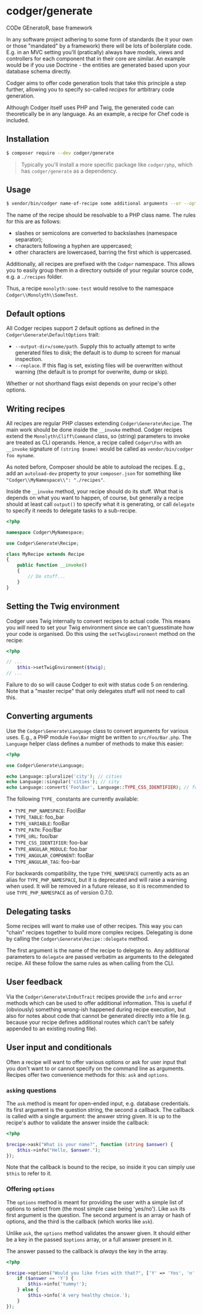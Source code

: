 # codger/generate
CODe GEneratoR, base framework

In any software project adhering to some form of standards (be it your own or
those "mandated" by a framework) there will be lots of boilerplate code. E.g.
in an MVC setting you'll (pratically) always have models, views and controllers
for each component that in their core are similar. An example would be if you
use Doctrine - the entities are generated based upon your database schema
directly.

Codger aims to offer code generation tools that take this principle a step
further, allowing you to specify so-called _recipes_ for artbitrary code
generation.

Although Codger itself uses PHP and Twig, the generated code can theoretically
be in any language. As an example, a recipe for Chef code is included.

## Installation
```sh
$ composer require --dev codger/generate
```

> Typically you'll install a more specific package like `codger/php`, which has
> `codger/generate` as a dependency.

## Usage
```sh
$ vendor/bin/codger name-of-recipe some additional arguments --or --options
```

The name of the recipe should be resolvable to a PHP class name. The rules for
this are as follows:

- slashes or semicolons are converted to backslashes (namespace separator);
- characters following a hyphen are uppercased;
- other characters are lowercased, barring the first which is uppercased.

Additionally, all recipes are prefixed with the `Codger` namespace. This allows
you to easily group them in a directory outside of your regular source code,
e.g. a `./recipes` folder.

Thus, a recipe `monolyth:some-test` would resolve to the namespace
`Codger\\Monolyth\\SomeTest`.

## Default options
All Codger recipes support 2 default options as defined in the
`Codger\Generate\DefaultOptions` trait:

- `--output-dir=/some/path`. Supply this to actually attempt to write generated
  files to disk; the default is to dump to screen for manual inspection.
- `--replace`. If this flag is set, existing files will be overwritten without
  warning (the default is to prompt for overwrite, dump or skip).

Whether or not shorthand flags exist depends on your recipe's other options.

## Writing recipes
All recipes are regular PHP classes extending `Codger\Generate\Recipe`. The main
work should be done inside the `__invoke` method. Codger recipes extend the
`Monolyth\Cliff\Command` class, so (string) parameters to invoke are treated as
CLI operands. Hence, a recipe called `Codger\Foo` with an `__invoke` signature
of `(string $name)` would be called as `vendor/bin/codger foo myname`.

As noted before, Composer should be able to autoload the recipes. E.g., add an
`autoload-dev` property to your `composer.json` for something like
`"Codger\\MyNamespace\\": "./recipes"`.

Inside the `__invoke` method, your recipe should do its stuff. What that is
depends on what you want to happen, of course, but generally a recipe should at
least call `output()` to specify what it is generating, or call `delegate` to
specify it needs to delegate tasks to a sub-recipe.

```php
<?php

namespace Codger\MyNamespace;

use Codger\Generate\Recipe;

class MyRecipe extends Recipe
{
    public function __invoke()
    {
        // Do stuff...
    }
}
```

## Setting the Twig environment
Codger uses Twig internally to convert recipes to actual code. This means you
_will_ need to set your Twig environment since we can't guesstimate how your
code is organised. Do this using the `setTwigEnvironment` method on the recipe:

```php
<?php

// ...
    $this->setTwigEnvironment($twig);
// ...
```

Failure to do so will cause Codger to exit with status code 5 on rendering. Note
that a "master recipe" that only delegates stuff will not need to call this.

## Converting arguments
Use the `Codger\Generate\Language` class to convert arguments for various uses.
E.g., a PHP module `Foo\Bar` might be written to `src/Foo/Bar.php`. The
`Language` helper class defines a number of methods to make this easier:

```php
<?php

use Codger\Generate\Language;

echo Language::pluralize('city'); // cities
echo Language::singular('cities'); // city
echo Language::convert('Foo\Bar', Language::TYPE_CSS_IDENTIFIER); // foo-bar

```

The following `TYPE_` constants are currently available:

- `TYPE_PHP_NAMESPACE`: Foo\Bar
- `TYPE_TABLE`: foo_bar
- `TYPE_VARIABLE`: fooBar
- `TYPE_PATH`: Foo/Bar
- `TYPE_URL`: foo/bar
- `TYPE_CSS_IDENTIFIER`: foo-bar
- `TYPE_ANGULAR_MODULE`: foo.bar
- `TYPE_ANGULAR_COMPONENT`: fooBar
- `TYPE_ANGULAR_TAG`: foo-bar

For backwards compatibility, the type `TYPE_NAMESPACE` currently acts as an
alias for `TYPE_PHP_NAMESPACE`, but it is deprecated and will raise a warning
when used. It will be removed in a future release, so it is recommended to use
`TYPE_PHP_NAMESPACE` as of version 0.7.0.

## Delegating tasks
Some recipes will want to make use of other recipes. This way you can "chain"
recipes together to build more complex recipes. Delegating is done by calling
the `Codger\Generate\Recipe::delegate` method.

The first argument is the name of the recipe to delegate to. Any additional
parameters to `delegate` are passed verbatim as arguments to the delegated
recipe. All these follow the same rules as when calling from the CLI.

## User feedback
Via the `Codger\Generate\InOutTrait` recipes provide the `info` and `error`
methods which can be used to offer additional information. This is useful if
(obviously) something wrong-ish happened during recipe execution, but also for
notes about code that cannot be generated directly into a file (e.g. because
your recipe defines additional routes which can't be safely appended to an
existing routing file).

## User input and conditionals
Often a recipe will want to offer various options or ask for user input that you
don't want to or cannot specify on the command line as arguments. Recipes offer
two convenience methods for this: `ask` and `options`.

### `ask`ing questions
The `ask` method is meant for open-ended input, e.g. database credentials. Its
first argument is the question string, the second a callback. The callback is
called with a single argument: the answer string given. It is up to the recipe's
author to validate the answer inside the callback:

```php
<?php

$recipe->ask("What is your name?", function (string $answer) {
    $this->info("Hello, $answer.");
});
```

Note that the callback is bound to the recipe, so inside it you can simply use
`$this` to refer to it.

### Offering `options`
The `options` method is meant for providing the user with a simple list of
options to select from (the most simple case being 'yes/no'). Like `ask` its
first argument is the question. The second argument is an array or hash of
options, and the third is the callback (which works like `ask`).

Unlike `ask`, the `options` method validates the answer given. It should either
be a key in the passed `$options` array, or a full answer present in it.

The answer passed to the callback is _always_ the key in the array.

```php
<?php

$recipe->options("Would you like fries with that?", ['Y' => 'Yes', 'n' => 'no'], function (string $answer) {
    if ($answer == 'Y') {
        $this->info('Yummy!');
    } else {
        $this->info('A very healthy choice.');
    }
});

```

